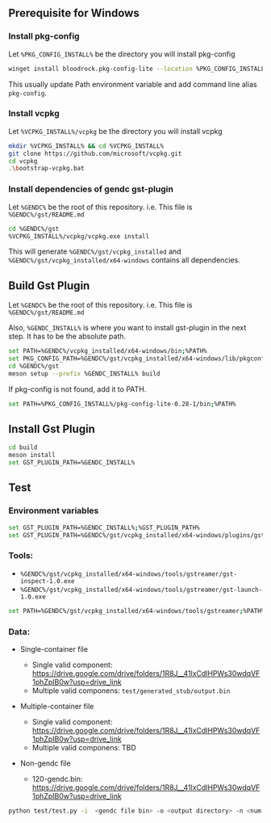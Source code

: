 ## Prerequisite for Windows

### Install pkg-config

Let `%PKG_CONFIG_INSTALL%` be the directory you will install pkg-config

```bash
winget install bloodrock.pkg-config-lite --location %PKG_CONFIG_INSTALL%
```

This usually update Path environment variable and add command line alias `pkg-config`.

### Install vcpkg

Let `%VCPKG_INSTALL%/vcpkg` be the directory you will install vcpkg

```bash
mkdir %VCPKG_INSTALL% && cd %VCPKG_INSTALL%
git clone https://github.com/microsoft/vcpkg.git
cd vcpkg
.\bootstrap-vcpkg.bat
```
### Install dependencies of gendc gst-plugin

Let `%GENDC%` be the root of this repository. i.e. This file is `%GENDC%/gst/README.md`

```bash
cd %GENDC%/gst
%VCPKG_INSTALL%/vcpkg/vcpkg.exe install
```

This will generate `%GENDC%/gst/vcpkg_installed` and `%GENDC%/gst/vcpkg_installed/x64-windows` contains all dependencies.

## Build Gst Plugin

Let `%GENDC%` be the root of this repository. i.e. This file is `%GENDC%/gst/README.md`

Also, `%GENDC_INSTALL%` is where you want to install gst-plugin in the next step. It has to be the absolute path.

```bash
set PATH=%GENDC%/vcpkg_installed/x64-windows/bin;%PATH%
set PKG_CONFIG_PATH=%GENDC%/gst/vcpkg_installed/x64-windows/lib/pkgconfig;%PKG_CONFIG_PATH%
cd %GENDC%/gst
meson setup --prefix %GENDC_INSTALL% build
```

If pkg-config is not found, add it to PATH.
```bash
set PATH=%PKG_CONFIG_INSTALL%/pkg-config-lite-0.28-1/bin;%PATH%
```

## Install Gst Plugin
```bash
cd build
meson install
set GST_PLUGIN_PATH=%GENDC_INSTALL%
```

## Test 

### Environment variables

```bash
set GST_PLUGIN_PATH=%GENDC_INSTALL%;%GST_PLUGIN_PATH%
set GST_PLUGIN_PATH=%GENDC%/gst/vcpkg_installed/x64-windows/plugins/gstreamer;%GST_PLUGIN_PATH%
```

### Tools:

* `%GENDC%/gst/vcpkg_installed/x64-windows/tools/gstreamer/gst-inspect-1.0.exe`
* `%GENDC%/gst/vcpkg_installed/x64-windows/tools/gstreamer/gst-launch-1.0.exe`

```bash
set PATH=%GENDC%/gst/vcpkg_installed/x64-windows/tools/gstreamer;%PATH%
```

### Data:

* Single-container file
  * Single valid component: https://drive.google.com/drive/folders/1R8J__41lxCdlHPWs30wdqVF1phZpIB0w?usp=drive_link
  * Multiple valid componens: `test/generated_stub/output.bin`

* Multiple-container file
  * Single valid component: https://drive.google.com/drive/folders/1R8J__41lxCdlHPWs30wdqVF1phZpIB0w?usp=drive_link 
  * Multiple valid componens: TBD

* Non-gendc file
  * 120-gendc.bin: https://drive.google.com/drive/folders/1R8J__41lxCdlHPWs30wdqVF1phZpIB0w?usp=drive_link 

```bash
python test/test.py -i  <gendc file bin> -o <output directory> -n <num components>
```
